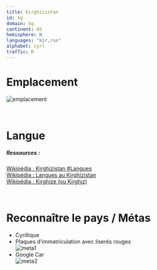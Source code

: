 ```yaml
---
title: Kirghizistan
id: kg
domain: kg
continent: AS
hemisphere: N
languages: "kir,rus"
alphabet: cyrl
traffic: R
---
```


# Emplacement

![emplacement](https://upload.wikimedia.org/wikipedia/commons/thumb/7/7c/Kyrgyzstan_%28orthographic_projection%29.svg/300px-Kyrgyzstan_%28orthographic_projection%29.svg.png)

<br/>

# Langue

##### Ressources :

[Wikipédia : Kirghizistan #Langues](https://fr.wikipedia.org/wiki/Kirghizistan#Langues)  
[Wikipédia : Langues au Kirghizistan](https://fr.wikipedia.org/wiki/Langues_au_Kirghizistan)  
[Wikipédia : Kirghize (ou Kirghiz)](https://fr.wikipedia.org/wiki/Kirghize)  


<br/>

# Reconnaître le pays / Métas

- Cyrillique
- Plaques d’immatriculation avec liserés rouges  
  ![meta1](/images/kg_geoguessr2.png)
- Google Car  
  ![meta2](/images/kg_geoguessr.png)

